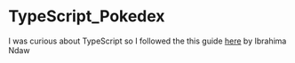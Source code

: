 # TypeScript_Pokedex

I was curious about TypeScript so I followed the this guide [here](https://www.freecodecamp.org/news/a-practical-guide-to-typescript-how-to-build-a-pokedex-app-using-html-css-and-typescript/) by Ibrahima Ndaw
